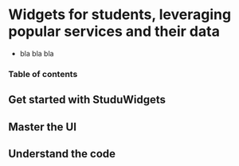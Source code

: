 # Widgets for students, leveraging popular services and their data

+ bla bla bla

### Table of contents

## Get started with StuduWidgets

## Master the UI

## Understand the code 
